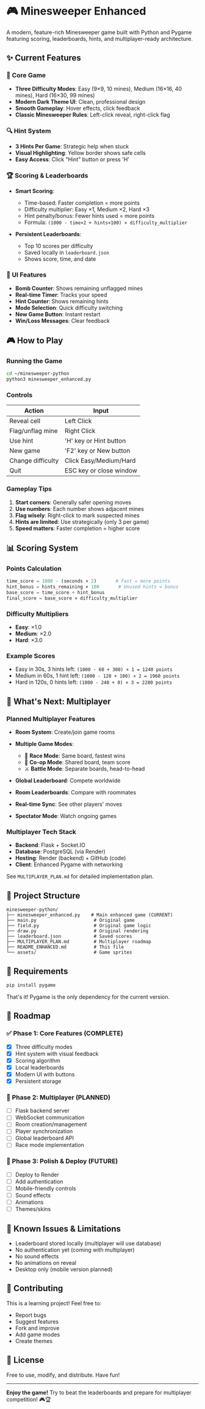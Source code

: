 # 🎮 Minesweeper Enhanced

A modern, feature-rich Minesweeper game built with Python and Pygame featuring scoring, leaderboards, hints, and multiplayer-ready architecture.

## ✨ Current Features

### 🎯 Core Game
- **Three Difficulty Modes**: Easy (9×9, 10 mines), Medium (16×16, 40 mines), Hard (16×30, 99 mines)
- **Modern Dark Theme UI**: Clean, professional design
- **Smooth Gameplay**: Hover effects, click feedback
- **Classic Minesweeper Rules**: Left-click reveal, right-click flag

### 🔍 Hint System
- **3 Hints Per Game**: Strategic help when stuck
- **Visual Highlighting**: Yellow border shows safe cells
- **Easy Access**: Click "Hint" button or press 'H'

### 🏆 Scoring & Leaderboards
- **Smart Scoring**:
  - Time-based: Faster completion = more points
  - Difficulty multiplier: Easy ×1, Medium ×2, Hard ×3
  - Hint penalty/bonus: Fewer hints used = more points
  - Formula: `(1000 - time×2 + hints×100) × difficulty_multiplier`

- **Persistent Leaderboards**:
  - Top 10 scores per difficulty
  - Saved locally in `leaderboard.json`
  - Shows score, time, and date

### 🎨 UI Features
- **Bomb Counter**: Shows remaining unflagged mines
- **Real-time Timer**: Tracks your speed
- **Hint Counter**: Shows remaining hints
- **Mode Selection**: Quick difficulty switching
- **New Game Button**: Instant restart
- **Win/Loss Messages**: Clear feedback

## 🎮 How to Play

### Running the Game
```bash
cd ~/minesweeper-python
python3 minesweeper_enhanced.py
```

### Controls
| Action | Input |
|--------|-------|
| Reveal cell | Left Click |
| Flag/unflag mine | Right Click |
| Use hint | 'H' key or Hint button |
| New game | 'F2' key or New button |
| Change difficulty | Click Easy/Medium/Hard |
| Quit | ESC key or close window |

### Gameplay Tips
1. **Start corners**: Generally safer opening moves
2. **Use numbers**: Each number shows adjacent mines
3. **Flag wisely**: Right-click to mark suspected mines
4. **Hints are limited**: Use strategically (only 3 per game)
5. **Speed matters**: Faster completion = higher score

## 📊 Scoring System

### Points Calculation
```python
time_score = 1000 - (seconds × 2)       # Fast = more points
hint_bonus = hints_remaining × 100       # Unused hints = bonus
base_score = time_score + hint_bonus
final_score = base_score × difficulty_multiplier
```

### Difficulty Multipliers
- **Easy**: ×1.0
- **Medium**: ×2.0
- **Hard**: ×3.0

### Example Scores
- Easy in 30s, 3 hints left: `(1000 - 60 + 300) × 1 = 1240 points`
- Medium in 60s, 1 hint left: `(1000 - 120 + 100) × 2 = 1960 points`
- Hard in 120s, 0 hints left: `(1000 - 240 + 0) × 3 = 2280 points`

## 🚀 What's Next: Multiplayer

### Planned Multiplayer Features
- **Room System**: Create/join game rooms
- **Multiple Game Modes**:
  - 🏁 **Race Mode**: Same board, fastest wins
  - 🤝 **Co-op Mode**: Shared board, team score
  - ⚔️ **Battle Mode**: Separate boards, head-to-head

- **Global Leaderboard**: Compete worldwide
- **Room Leaderboards**: Compare with roommates
- **Real-time Sync**: See other players' moves
- **Spectator Mode**: Watch ongoing games

### Multiplayer Tech Stack
- **Backend**: Flask + Socket.IO
- **Database**: PostgreSQL (via Render)
- **Hosting**: Render (backend) + GitHub (code)
- **Client**: Enhanced Pygame with networking

See `MULTIPLAYER_PLAN.md` for detailed implementation plan.

## 📁 Project Structure

```
minesweeper-python/
├── minesweeper_enhanced.py    # Main enhanced game (CURRENT)
├── main.py                     # Original game
├── field.py                    # Original game logic
├── draw.py                     # Original rendering
├── leaderboard.json            # Saved scores
├── MULTIPLAYER_PLAN.md         # Multiplayer roadmap
├── README_ENHANCED.md          # This file
└── assets/                     # Game sprites
```

## 🔧 Requirements

```bash
pip install pygame
```

That's it! Pygame is the only dependency for the current version.

## 🎯 Roadmap

### ✅ Phase 1: Core Features (COMPLETE)
- [x] Three difficulty modes
- [x] Hint system with visual feedback
- [x] Scoring algorithm
- [x] Local leaderboards
- [x] Modern UI with buttons
- [x] Persistent storage

### 🚧 Phase 2: Multiplayer (PLANNED)
- [ ] Flask backend server
- [ ] WebSocket communication
- [ ] Room creation/management
- [ ] Player synchronization
- [ ] Global leaderboard API
- [ ] Race mode implementation

### 📅 Phase 3: Polish & Deploy (FUTURE)
- [ ] Deploy to Render
- [ ] Add authentication
- [ ] Mobile-friendly controls
- [ ] Sound effects
- [ ] Animations
- [ ] Themes/skins

## 🐛 Known Issues & Limitations

- Leaderboard stored locally (multiplayer will use database)
- No authentication yet (coming with multiplayer)
- No sound effects
- No animations on reveal
- Desktop only (mobile version planned)

## 🤝 Contributing

This is a learning project! Feel free to:
- Report bugs
- Suggest features
- Fork and improve
- Add game modes
- Create themes

## 📝 License

Free to use, modify, and distribute. Have fun!

---

**Enjoy the game!** Try to beat the leaderboards and prepare for multiplayer competition! 🎮🏆

